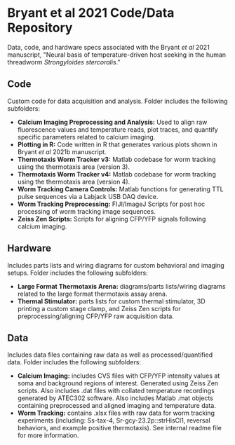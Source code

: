 # Bryant et al 2021 Code/Data Repository
Data, code, and hardware specs associated with the Bryant *et al* 2021 manuscript, "Neural basis of temperature-driven host seeking in the human threadworm *Strongyloides stercoralis*." 

## Code
Custom code for data acquisition and analysis. Folder includes the following subfolders:   

- **Calcium Imaging Preprocessing and Analysis:** Used to align raw fluorescence values and temperature reads, plot traces, and quantify specific parameters related to calcium imaging.
- **Plotting in R:** Code written in R that generates various plots shown in Bryant *et al* 2021b manuscript.
- **Thermotaxis Worm Tracker v3:** Matlab codebase for worm tracking using the thermotaxis area (version 3).
- **Thermotaxis Worm Tracker v4:** Matlab codebase for worm tracking using the thermotaxis area (version 4).
- **Worm Tracking Camera Controls:** Matlab functions for generating TTL pulse sequences via a Labjack USB DAQ device.
- **Worm Tracking Preprocessing:** FIJI/ImageJ Scripts for post hoc processing of worm tracking image sequences.
- **Zeiss Zen Scripts:** Scripts for aligning CFP/YFP signals following calcium imaging.

## Hardware
Includes parts lists and wiring diagrams for custom behavioral and imaging setups. Folder includes the following subfolders:  

- **Large Format Thermotaxis Arena:** diagrams/parts lists/wiring diagrams related to the large format thermotaxis assay arena.
- **Thermal Stimulator:** parts lists for custom thermal stimulator, 3D printing a custom stage clamp, and Zeiss Zen scripts for preprocessing/aligning CFP/YFP raw acquisition data. 

## Data
Includes data files containing raw data as well as processed/quantified data. Folder includes the following subfolders: 

- **Calcium Imaging:** includes CVS files with CFP/YFP intensity values at soma and background regions of interest. Generated using Zeiss Zen scripts. Also includes .dat files with collated temperature recordings generated by ATEC302 software. Also includes Matlab .mat objects containing preprocessed and aligned imaging and temperature data. 
- **Worm Tracking:** contains .xlsx files with raw data for worm tracking experiments (including: Ss-tax-4, Sr-gcy-23.2p::strHisCl1, reversal behaviors, and example positive thermotaxis). See internal readme file for more information.
